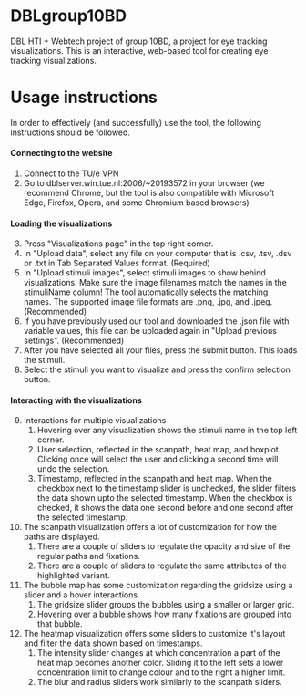 # DBLgroup10BD
DBL HTI + Webtech project of group 10BD, a project for eye tracking visualizations.
This is an interactive, web-based tool for creating eye tracking visualizations.

# Usage instructions
In order to effectively (and successfully) use the tool, the following instructions should be followed.

#### Connecting to the website
1. Connect to the TU/e VPN
2. Go to dblserver.win.tue.nl:2006/~20193572 in your browser (we recommend Chrome, but the tool is also compatible with Microsoft Edge, Firefox, Opera, and some Chromium based browsers)

#### Loading the visualizations
3. Press "Visualizations page" in the top right corner. 
4. In "Upload data", select any file on your computer that is .csv, .tsv, .dsv or .txt in Tab Separated Values format. (Required)
5. In "Upload stimuli images", select stimuli images to show behind visualizations. Make sure the image filenames match the names in the stimuliName column! The tool automatically selects the matching names. The supported image file formats are .png, .jpg, and .jpeg. (Recommended)
6. If you have previously used our tool and downloaded the .json file with variable values, this file can be uploaded again in "Upload previous settings". (Recommended)
7. After you have selected all your files, press the submit button. This loads the stimuli.
8. Select the stimuli you want to visualize and press the confirm selection button.

#### Interacting with the visualizations
9. Interactions for multiple visualizations
	1. Hovering over any visualization shows the stimuli name in the top left corner.
	2. User selection, reflected in the scanpath, heat map, and boxplot. Clicking once will select the user and clicking a second time will undo the selection.
	3. Timestamp, reflected in the scanpath and heat map. When the checkbox next to the timestamp slider is unchecked, the slider filters the data shown upto the selected timestamp. When the checkbox is checked, it shows the data one second before and one second after the selected timestamp.
10. The scanpath visualization offers a lot of customization for how the paths are displayed.
	1. There are a couple of sliders to regulate the opacity and size of the regular paths and fixations.
	2. There are a couple of sliders to regulate the same attributes of the highlighted variant.	
11. The bubble map has some customization regarding the gridsize using a slider and a hover interactions.
	1. The gridsize slider groups the bubbles using a smaller or larger grid.
	2. Hovering over a bubble shows how many fixations are grouped into that bubble.
12. The heatmap visualization offers some sliders to customize it's layout and filter the data shown based on timestamps.
	1. The intensity slider changes at which concentration a part of the heat map becomes another color. Sliding it to the left sets a lower concentration limit to change colour and to the right a higher limit. 
	2. The blur and radius sliders work similarly to the scanpath sliders.
